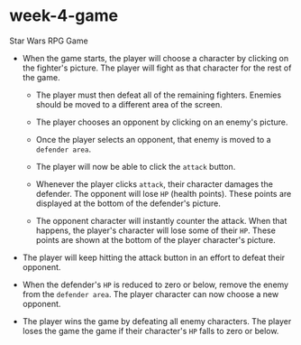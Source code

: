 # week-4-game
Star Wars RPG Game

* When the game starts, the player will choose a character by clicking on the fighter's picture. The player will fight as that character for the rest of the game.

   * The player must then defeat all of the remaining fighters. Enemies should be moved to a different area of the screen.

   * The player chooses an opponent by clicking on an enemy's picture.

   * Once the player selects an opponent, that enemy is moved to a `defender area`.

   * The player will now be able to click the `attack` button.
   
   * Whenever the player clicks `attack`, their character damages the defender. The opponent will lose `HP` (health points). These points are displayed at the bottom of the defender's picture. 
  
  * The opponent character will instantly counter the attack. When that happens, the player's character will lose some of their `HP`. These points are shown at the bottom of the player character's picture.
   
 * The player will keep hitting the attack button in an effort to defeat their opponent.

 * When the defender's `HP` is reduced to zero or below, remove the enemy from the `defender area`. The player character can now choose a new opponent.

 * The player wins the game by defeating all enemy characters. The player loses the game the game if their character's `HP` falls to zero or below.
